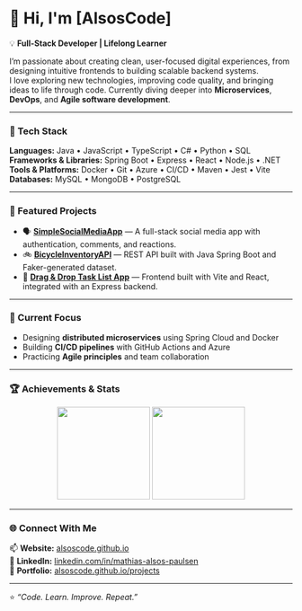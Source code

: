 # 👋 Hi, I'm [AlsosCode]

💡 **Full-Stack Developer | Lifelong Learner**


I’m passionate about creating clean, user-focused digital experiences, from designing intuitive frontends to building scalable backend systems.  
I love exploring new technologies, improving code quality, and bringing ideas to life through code. Currently diving deeper into **Microservices**, **DevOps**, and **Agile software development**.

---

### 🚀 Tech Stack
**Languages:** Java • JavaScript • TypeScript • C# • Python • SQL  
**Frameworks & Libraries:** Spring Boot • Express • React • Node.js • .NET  
**Tools & Platforms:** Docker • Git • Azure • CI/CD • Maven • Jest • Vite  
**Databases:** MySQL • MongoDB • PostgreSQL  

---

### 🧩 Featured Projects
- 🗣️ [**SimpleSocialMediaApp**](https://github.com/AlsosCode/pg6301-social-media) — A full-stack social media app with authentication, comments, and reactions.  
- 🚲 [**BicycleInventoryAPI**](https://github.com/AlsosCode/bicycle-inventory-api) — REST API built with Java Spring Boot and Faker-generated dataset.  
- 🧰 [**Drag & Drop Task List App**](https://github.com/AlsosCode/Drag-Drop-Task-List-App) — Frontend built with Vite and React, integrated with an Express backend.  

---

### 🧱 Current Focus
- Designing **distributed microservices** using Spring Cloud and Docker  
- Building **CI/CD pipelines** with GitHub Actions and Azure  
- Practicing **Agile principles** and team collaboration  

---

### 🏆 Achievements & Stats

<p align="center">
  <img src="https://github-readme-stats.vercel.app/api?username=AlsosCode&show_icons=true&theme=github_dark&hide_border=true" height="165" />
  <img src="https://github-readme-stats.vercel.app/api/top-langs/?username=AlsosCode&layout=compact&theme=github_dark&hide_border=true" height="165" />
</p>



---

### 🌐 Connect With Me
📫 **Website:** [alsoscode.github.io](https://alsoscode.github.io)  
💼 **LinkedIn:** [linkedin.com/in/mathias-alsos-paulsen](https://www.linkedin.com/in/mathias-alsos-paulsen-43108a204/)  
🧠 **Portfolio:** [alsoscode.github.io/projects](https://alsoscode.github.io/#projects)

---
⭐ *“Code. Learn. Improve. Repeat.”*
